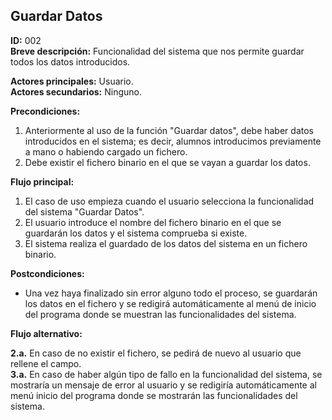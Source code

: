 ## Guardar Datos

**ID:** 002   
**Breve descripción:** Funcionalidad del sistema que nos permite guardar todos los datos introducidos.


**Actores principales:** Usuario.  
**Actores secundarios:** Ninguno.

**Precondiciones:**

1. Anteriormente al uso de la función "Guardar datos", debe haber datos introducidos en el sistema; es decir, alumnos introducimos previamente a mano o habiendo cargado un fichero.
2. Debe existir el fichero binario en el que se vayan a guardar los datos.



**Flujo principal:**

1. El caso de uso empieza cuando el usuario selecciona la funcionalidad del sistema "Guardar Datos".
2. El usuario introduce el nombre del fichero binario en el que se guardarán los datos y el sistema comprueba si existe.
3. El sistema realiza el guardado de los datos del sistema en un fichero binario.


**Postcondiciones:**

* Una vez haya finalizado sin error alguno todo el proceso, se guardarán los datos en el fichero y se redigirá automáticamente al menú de inicio del programa donde se muestran las funcionalidades del sistema.  


**Flujo alternativo:** 

**2.a.** En caso de no existir el fichero, se pedirá de nuevo al usuario que rellene el campo.  
**3.a.** En caso de haber algún tipo de fallo en la funcionalidad del sistema, se mostraría un mensaje de error al usuario y se redigiría automáticamente al menú inicio del programa donde se mostrarán las funcionalidades del sistema.   
